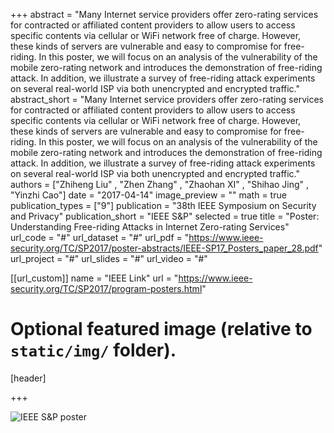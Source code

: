 +++
abstract = "Many Internet service providers offer zero-rating services for contracted or affiliated content providers to allow users to access specific contents via cellular or WiFi network free of charge. However, these kinds of servers are vulnerable and easy to compromise for free-riding. In this poster, we will focus on an analysis of the vulnerability of the mobile zero-rating network and introduces the demonstration of free-riding attack. In addition, we illustrate a survey of free-riding attack experiments on several real-world ISP via both unencrypted and encrypted traffic."
abstract_short = "Many Internet service providers offer zero-rating services for contracted or affiliated content providers to allow users to access specific contents via cellular or WiFi network free of charge. However, these kinds of servers are vulnerable and easy to compromise for free-riding. In this poster, we will focus on an analysis of the vulnerability of the mobile zero-rating network and introduces the demonstration of free-riding attack. In addition, we illustrate a survey of free-riding attack experiments on several real-world ISP via both unencrypted and encrypted traffic."
authors = ["Zhiheng Liu" , "Zhen Zhang" , "Zhaohan XI" , "Shihao Jing" , "Yinzhi Cao"]
date = "2017-04-14"
image_preview = ""
math = true
publication_types = ["9"]
publication = "38th IEEE Symposium on Security and Privacy"
publication_short = "IEEE S&P"
selected = true
title = "Poster: Understanding Free-riding Attacks in Internet Zero-rating Services"
url_code = "#"
url_dataset = "#"
url_pdf = "https://www.ieee-security.org/TC/SP2017/poster-abstracts/IEEE-SP17_Posters_paper_28.pdf"
url_project = "#"
url_slides = "#"
url_video = "#"

[[url_custom]]
name = "IEEE Link"
url = "https://www.ieee-security.org/TC/SP2017/program-posters.html"

# Optional featured image (relative to `static/img/` folder).
[header]


+++

![IEEE S&P poster](https://cl.ly/1r1d35020P37/%E5%B1%8F%E5%B9%95%E5%BF%AB%E7%85%A7%202017-08-18%205.52.05%20PM.png)
